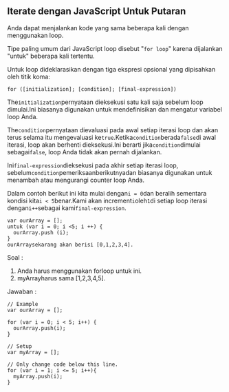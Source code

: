 ## Iterate dengan JavaScript Untuk Putaran

Anda dapat menjalankan kode yang sama beberapa kali dengan menggunakan loop.

Tipe paling umum dari JavaScript loop disebut "`for loop`" karena dijalankan "untuk" beberapa kali tertentu.

Untuk loop dideklarasikan dengan tiga ekspresi opsional yang dipisahkan oleh titik koma:

`for ([initialization]; [condition]; [final-expression])`

The`initialization`pernyataan dieksekusi satu kali saja sebelum loop dimulai.Ini biasanya digunakan untuk mendefinisikan dan mengatur variabel loop Anda.

The`condition`pernyataan dievaluasi pada awal setiap iterasi loop dan akan terus selama itu mengevaluasi ke`true`.Ketika`condition`berada`false`di awal iterasi, loop akan berhenti dieksekusi.Ini berarti jika`condition`dimulai sebagai`false`, loop Anda tidak akan pernah dijalankan.

Ini`final-expression`dieksekusi pada akhir setiap iterasi loop, sebelum`condition`pemeriksaanberikutnyadan biasanya digunakan untuk menambah atau mengurangi counter loop Anda.

Dalam contoh berikut ini kita mulai dengan`i = 0`dan beralih sementara kondisi kita`i < 5`benar.Kami akan increment`i`oleh`1`di setiap loop iterasi dengan`i++`sebagai kami`final-expression`.

```
var ourArray = []; 
untuk (var i = 0; i <5; i ++) { 
  ourArray.push (i); 
}
ourArraysekarang akan berisi [0,1,2,3,4].
```

Soal :

1. Anda harus menggunakan forloop untuk ini.
2. myArrayharus sama \[1,2,3,4,5\].

Jawaban :

```
// Example
var ourArray = [];

for (var i = 0; i < 5; i++) {
  ourArray.push(i);
}

// Setup
var myArray = [];

// Only change code below this line.
for (var i = 1; i <= 5; i++){
  myArray.push(i);
}

```



